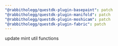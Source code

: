 ```yaml
---
"@rabbitholegg/questdk-plugin-basepaint": patch
"@rabbitholegg/questdk-plugin-manifold": patch
"@rabbitholegg/questdk-plugin-moshicam": patch
"@rabbitholegg/questdk-plugin-fabric": patch
---
```


update mint util functions
